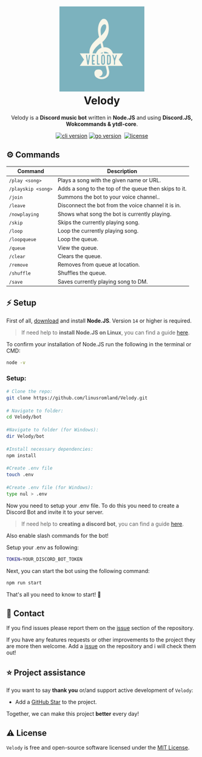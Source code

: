 <h1 align="center">
  <img src="assets/logo.jpeg" width="224px"/><br/>
  Velody
</h1>
<p align="center">Velody is a <b>Discord music bot</b> written in <b>Node.JS</b> and using <b>Discord.JS, Wokcommands & ytdl-core</b>.

<p align="center"><a href="https://github.com/linusromland/velody/releases" target="_blank"><img src="https://img.shields.io/badge/version-v0.1.3-blue?style=for-the-badge&logo=none" alt="cli version" /></a>&nbsp;<a href="https://nodejs.org/en/" target="_blank"><img src="https://img.shields.io/badge/Node.JS-14.17+-0?style=for-the-badge&logo=nodedotjs" alt="go version" /></a>&nbsp;
<a href="https://github.com/linusromland/Velody/blob/master/LICENSE"><img src="https://img.shields.io/badge/license-MIT-red?style=for-the-badge&logo=none" alt="license" /></a></p>

## ⚙️ Commands

| Command | Description |
| ------ | ---- |
| `/play <song>`| Plays a song with the given name or URL. |
| `/playskip <song>`| Adds a song to the top of the queue then skips to it. |
| `/join`| Summons the bot to your voice channel.. |
| `/leave`| Disconnect the bot from the voice channel it is in. |
| `/nowplaying`| Shows what song the bot is currently playing. |
| `/skip`| Skips the currently playing song. |
| `/loop`| Loop the currently playing song. |
| `/loopqueue`| Loop the queue. |
| `/queue`| View the queue.  |
| `/clear`| Clears the queue.  |
| `/remove`| Removes from queue at location.  |
| `/shuffle`| Shuffles the queue.  |
| `/save`| Saves currently playing song to DM. |

## ⚡️ Setup

First of all, [download](https://nodejs.org/en/) and install **Node.JS**. Version `14` or higher is required.

> If need help to **install Node.JS on Linux**, you can find a guide [here](https://www.digitalocean.com/community/tutorial_collections/how-to-install-node-js).

To confirm your installation of Node.JS run the following in the terminal or CMD:

```bash
node -v
```

### Setup:

```bash
# Clone the repo:
git clone https://github.com/linusromland/Velody.git

# Navigate to folder:
cd Velody/bot

#Navigate to folder (for Windows):
dir Velody/bot

#Install necessary dependencies:
npm install

#Create .env file
touch .env

#Create .env file (for Windows):
type nul > .env
```

Now you need to setup your .env file. To do this you need to create a Discord Bot and invite it to your server.

> If need help to **creating a discord bot**, you can find a guide [here](https://dsharpplus.github.io/articles/basics/bot_account.html).

Also enable slash commands for the bot!

Setup your .env as following:

```bash
TOKEN=YOUR_DISCORD_BOT_TOKEN
```

Next, you can start the bot using the following command:

```bash
npm run start
```

That's all you need to know to start! 🎉
## 📝 Contact

If you find issues please report them on the [issue](https://github.com/linusromland/Velody/issues) section of the repository.

If you have any features requests or other improvements to the project they are more then welcome. Add a [issue](https://github.com/linusromland/Velody/issues) on the repository and i will check them out!

## ⭐️ Project assistance

If you want to say **thank you** or/and support active development of `Velody`:

- Add a [GitHub Star](https://github.com/linusromland/velody) to the project.

Together, we can make this project **better** every day! 

## ⚠️ License

`Velody` is free and open-source software licensed under the [MIT License](https://github.com/linusromland/Velody/blob/master/LICENSE).
